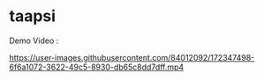 # taapsi

<!--  -->Demo Video :

https://user-images.githubusercontent.com/84012092/172347498-6f6a1072-3622-49c5-8930-db65c8dd7dff.mp4

